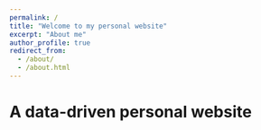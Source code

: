 ```yaml
---
permalink: /
title: "Welcome to my personal website"
excerpt: "About me"
author_profile: true
redirect_from: 
  - /about/
  - /about.html
---
```




A data-driven personal website
======
